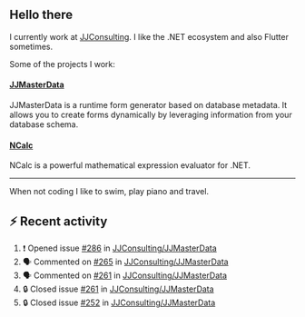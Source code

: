 ## Hello there 

I currently work at [JJConsulting](https://www.github.com/jjconsulting). I like the .NET ecosystem and also Flutter sometimes. 

Some of the projects I work:
#### [JJMasterData](https://www.github.com/jjconsulting/JJMasterData) 
JJMasterData is a runtime form generator based on database metadata. It allows you to create forms dynamically by leveraging information from your database schema.

#### [NCalc](https://www.github.com/ncalc/ncalc) 
NCalc is a powerful mathematical expression evaluator for .NET.

---

When not coding I like to swim, play piano and travel.
<!--
I also have a tailless cat:

<img src="https://github.com/user-attachments/assets/43e65a0e-6603-42f2-bd36-d203384d9c81" width="150"/>
-->
<!--Easter egg for you reading the source 🥚 https://www.youtube.com/watch?v=dQw4w9WgXcQ-->


## ⚡ Recent activity

<!--START_SECTION:activity-->
1. ❗ Opened issue [#286](https://github.com/JJConsulting/JJMasterData/issues/286) in [JJConsulting/JJMasterData](https://github.com/JJConsulting/JJMasterData)
2. 🗣 Commented on [#265](https://github.com/JJConsulting/JJMasterData/issues/265#issuecomment-2569458650) in [JJConsulting/JJMasterData](https://github.com/JJConsulting/JJMasterData)
3. 🗣 Commented on [#261](https://github.com/JJConsulting/JJMasterData/issues/261#issuecomment-2569457423) in [JJConsulting/JJMasterData](https://github.com/JJConsulting/JJMasterData)
4. 🔒 Closed issue [#261](https://github.com/JJConsulting/JJMasterData/issues/261) in [JJConsulting/JJMasterData](https://github.com/JJConsulting/JJMasterData)
5. 🔒 Closed issue [#252](https://github.com/JJConsulting/JJMasterData/issues/252) in [JJConsulting/JJMasterData](https://github.com/JJConsulting/JJMasterData)
<!--END_SECTION:activity-->
